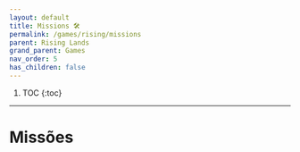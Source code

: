 ```yaml
---
layout: default
title: Missions 🛠
permalink: /games/rising/missions
parent: Rising Lands
grand_parent: Games
nav_order: 5
has_children: false
---
```


1. TOC
{:toc}

--------------------------------------------------------------------------------

# Missões
